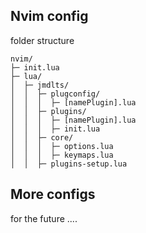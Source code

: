 ## Nvim config
folder structure
 
    nvim/
    ├─ init.lua
    ├─ lua/
    │  ├─ jmdlts/
    │  │  ├─ plugconfig/
    │  │  │  ├─ [namePlugin].lua 
    │  │  ├─ plugins/
    │  │  │  ├─ [namePlugin].lua
    │  │  │  ├─ init.lua 
    │  │  ├─ core/
    │  │  │  ├─ options.lua
    │  │  │  ├─ keymaps.lua
    │  │  ├─ plugins-setup.lua

## More configs
for the future ....
